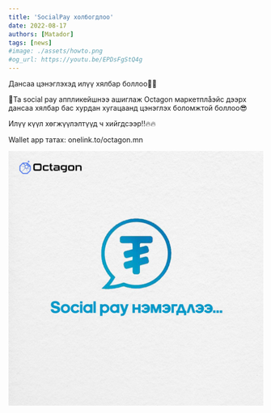 ```yaml
---
title: 'SocialPay холбогдлоо'
date: 2022-08-17
authors: [Matador]
tags: [news]
#image: ./assets/howto.png
#og_url: https://youtu.be/EPDsFgStQ4g
---
```


Дансаа цэнэглэхэд илүү хялбар боллоо🚀✅

📌Та social pay аппликейшнээ ашиглаж Octagon маркетплåэйс дээрх дансаа хялбар бас хурдан хугацаанд цэнэглэх боломжтой боллоо😎

Илүү күүл хөгжүүлэлтүүд ч хийгдсээр‼️🔥🔥

Wallet app татах: onelink.to/octagon.mn

![](./assets/202208/socialpay.jpg)
